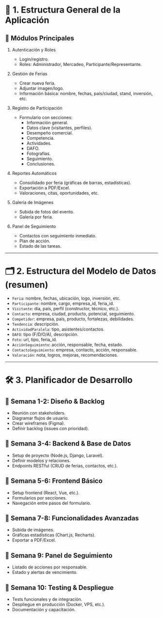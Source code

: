 # 🧱 1. Estructura General de la Aplicación
## 🧩 Módulos Principales
1. Autenticación y Roles
    - Login/registro.
    - Roles: Administrador, Mercadeo, Participante/Representante.

1. Gestión de Ferias
    - Crear nueva feria.
    - Adjuntar imagen/logo.
    - Información básica: nombre, fechas, país/ciudad, stand, inversión, etc.

1. Registro de Participación
    - Formulario con secciones:
        - Información general.
        - Datos clave (visitantes, perfiles).
        - Desempeño comercial.
        - Competencia.
        - Actividades.
        - DAFO.
        - Fotografías.
        - Seguimiento.
        - Conclusiones.

1. Reportes Automáticos
    - Consolidado por feria (gráficas de barras, estadísticas).
    - Exportación a PDF/Excel.
    - Valoraciones, citas, oportunidades, etc.

1. Galería de Imágenes
    - Subida de fotos del evento.
    - Galería por feria.

1. Panel de Seguimiento
    - Contactos con seguimiento inmediato.
    - Plan de acción.
    - Estado de las tareas.

---

# 🗂️ 2. Estructura del Modelo de Datos (resumen)

- `Feria`: nombre, fechas, ubicación, logo, inversión, etc.
- `Participante`: nombre, cargo, empresa_id, feria_id.
- `Visitante`: día, país, perfil (constructor, técnico, etc.).
- `Contacto`: empresa, ciudad, producto, potencial, seguimiento.
- `Competidor`: empresa, país, producto, fortalezas, debilidades.
- `Tendencia`: descripción.
- `ActividadParalela`: tipo, asistentes/contactos.
- `DAFO`: tipo (F/D/O/A), descripción.
- `Foto`: url, tipo, feria_id.
- `AcciónSeguimiento`: acción, responsable, fecha, estado.
- `ContactoSeguimiento`: empresa, contacto, acción, responsable.
- `Valoración`: nota, logros, mejoras, recomendaciones.

---

# 🛠️ 3. Planificador de Desarrollo

## 📆 Semana 1-2: Diseño & Backlog
- Reunión con stakeholders.
- Diagramar flujos de usuario.
- Crear wireframes (Figma).
- Definir backlog (issues con prioridad).

## 📆 Semana 3-4: Backend & Base de Datos
- Setup de proyecto (Node.js, Django, Laravel).
- Definir modelos y relaciones.
- Endpoints RESTful (CRUD de ferias, contactos, etc.).

## 📆 Semana 5-6: Frontend Básico
- Setup frontend (React, Vue, etc.).
- Formularios por secciones.
- Navegación entre pasos del formulario.

## 📆 Semana 7-8: Funcionalidades Avanzadas 
- Subida de imágenes.
- Gráficas estadísticas (Chart.js, Recharts).
- Exportar a PDF/Excel.

## 📆 Semana 9: Panel de Seguimiento 
- Listado de acciones por responsable.
- Estado y alertas de vencimiento.

## 📆 Semana 10: Testing & Despliegue 
- Tests funcionales y de integración.
- Despliegue en producción (Docker, VPS, etc.).
- Documentación y capacitación.